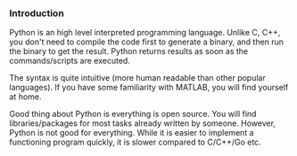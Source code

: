 ### Introduction 

Python is an high level interpreted programming language. Unlike C, C++, you don't need to compile the code first to generate a binary, and then run the binary to get the result. Python returns results as soon as the commands/scripts are executed. 

The syntax is quite intuitive (more human readable than other popular languages). If you have some familiarity with MATLAB, you will find yourself at home. 

Good thing about Python is everything is open source. You will find libraries/packages for most tasks already written by someone. However, Python is not good for everything. While it is easier to implement a functioning program quickly, it is slower compared to C/C++/Go etc. 
